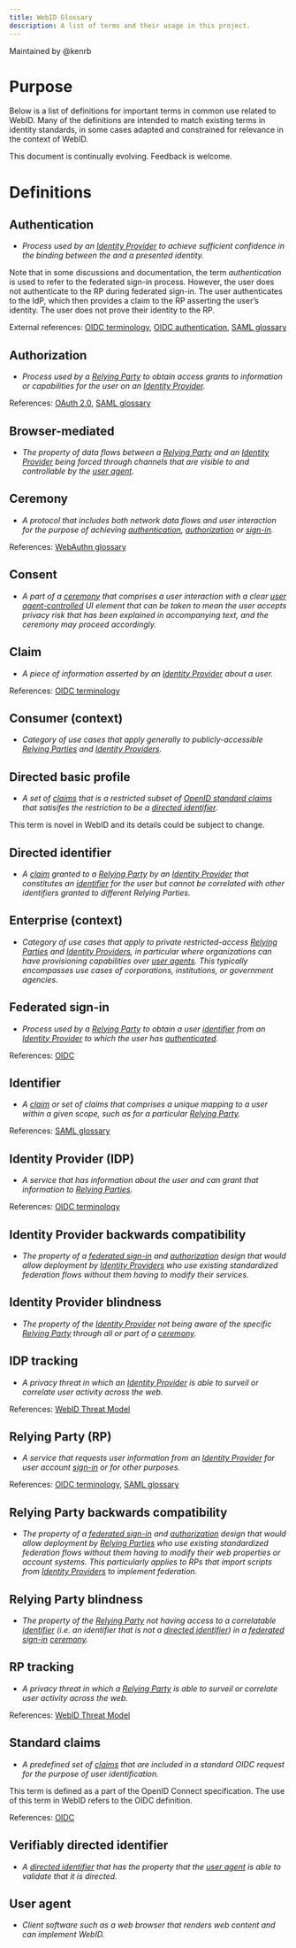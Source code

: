 ```yaml
---
title: WebID Glossary
description: A list of terms and their usage in this project.
---
```

Maintained by @kenrb

# Purpose
Below is a list of definitions for important terms in common use related to WebID. Many of the definitions are intended to match existing terms in identity standards, in some cases adapted and constrained for relevance in the context of WebID.

This document is continually evolving. Feedback is welcome.

# Definitions
## Authentication
* _Process used by an [Identity Provider](#identity-provider-idp) to achieve sufficient confidence in the binding between the and a presented identity._

Note that in some discussions and documentation, the term _authentication_ is used to refer to the federated sign-in process. However, the user does not authenticate to the RP during federated sign-in. The user authenticates to the IdP, which then provides a claim to the RP asserting the user’s identity. The user does not prove their identity to the RP.

External references: [OIDC terminology](https://openid.net/specs/openid-connect-core-1_0.html#Terminology), [OIDC authentication](https://openid.net/specs/openid-connect-core-1_0.html#Authentication), [SAML glossary](https://docs.oasis-open.org/security/saml/v2.0/saml-glossary-2.0-os.pdf)

## Authorization
* _Process used by a [Relying Party](#relying-party-rp) to obtain access grants to information or capabilities for the user on an [Identity Provider](#identity-provider-idp)._

References: [OAuth 2.0](https://tools.ietf.org/html/rfc6749), [SAML glossary](https://docs.oasis-open.org/security/saml/v2.0/saml-glossary-2.0-os.pdf)

## Browser-mediated
* _The property of data flows between a [Relying Party](#relying-party-rp) and an [Identity Provider](#identity-provider-idp) being forced through channels that are visible to and controllable by the [user agent](#user-agent)._

## Ceremony
* _A protocol that includes both network data flows and user interaction for the purpose of achieving [authentication](#authentication), [authorization](#authorization) or [sign-in](#federated-sign-in)._

References: [WebAuthn glossary](https://www.w3.org/TR/webauthn/#ceremony)

## Consent
* _A part of a [ceremony](#ceremony) that comprises a user interaction with a clear [user agent-controlled](#user-agent) UI element that can be taken to mean the user accepts privacy risk that has been explained in accompanying text, and the ceremony may proceed accordingly._

## Claim
* _A piece of information asserted by an [Identity Provider](#identity-provider-idp) about a user._

References: [OIDC terminology](https://openid.net/specs/openid-connect-core-1_0.html#Terminology)

## Consumer (context)
* _Category of use cases that apply generally to publicly-accessible [Relying Parties](#relying-party-rp) and [Identity Providers](#identity-provider-idp)._

## Directed basic profile
* _A set of [claims](#claim) that is a restricted subset of [OpenID standard claims](#standard-claims) that satisifes the restriction to be a [directed identifier](#directed-identifier)._

This term is novel in WebID and its details could be subject to change.

## Directed identifier
* _A [claim](#claim) granted to a [Relying Party](#relying-party-rp) by an [Identity Provider](#identity-provider-idp) that constitutes an [identifier](#identifier) for the user but cannot be correlated with other identifiers granted to different Relying Parties._

## Enterprise (context)
* _Category of use cases that apply to private restricted-access [Relying Parties](#relying-party-rp) and [Identity Providers](#identity-provider-idp), in particular where organizations can have provisioning capabilities over [user agents](#user-agent). This typically encompasses use cases of corporations, institutions, or government agencies._

## Federated sign-in
* _Process used by a [Relying Party](#relying-party-rp) to obtain a user [identifier](#identifier) from an [Identity Provider](#identity-provider-idp) to which the user has [authenticated](#authentication)._

References: [OIDC](https://openid.net/specs/openid-connect-core-1_0.html)

## Identifier
* _A [claim](#claim) or set of claims that comprises a unique mapping to a user within a given scope, such as for a particular [Relying Party](#relying-party-rp)._

References: [SAML glossary](https://docs.oasis-open.org/security/saml/v2.0/saml-glossary-2.0-os.pdf)

## Identity Provider (IDP)
* _A service that has information about the user and can grant that information to [Relying Parties](#relying-party-rp)._

References: [OIDC terminology](https://openid.net/specs/openid-connect-core-1_0.html#Terminology)

## Identity Provider backwards compatibility
* _The property of a [federated sign-in](#federated-sign-in) and [authorization](#authorization) design that would allow deployment by [Identity Providers](#identity-provider-idp) who use existing standardized federation flows without them having to modify their services._

## Identity Provider blindness
* _The property of the [Identity Provider](#identity-provider-idp) not being aware of the specific [Relying Party](#relying-party-rp) through all or part of a [ceremony](#ceremony)._

## IDP tracking
* _A privacy threat in which an [Identity Provider](#identity-provider-idp) is able to surveil or correlate user activity across the web._

References: [WebID Threat Model](privacy_threat_model.md#identity-provider-collecting-information)

## Relying Party (RP)
* _A service that requests user information from an [Identity Provider](#identity-provider-idp) for user account [sign-in](#federated-sign-in) or for other purposes._

References: [OIDC terminology](https://openid.net/specs/openid-connect-core-1_0.html#Terminology), [SAML glossary](https://docs.oasis-open.org/security/saml/v2.0/saml-glossary-2.0-os.pdf)

## Relying Party backwards compatibility
* _The property of a [federated sign-in](#federated-sign-in) and [authorization](#authorization) design that would allow deployment by [Relying Parties](#relying-party-rp) who use existing standardized federation flows without them having to modify their web properties or account systems. This particularly applies to RPs that import scripts from [Identity Providers](#identity-provider-idp) to implement federation._

## Relying Party blindness
* _The property of the [Relying Party](#relying-party-rp) not having access to a correlatable [identifier](#identifier) (i.e. an identifier that is not a [directed identifier](#directed-identifier)) in a [federated sign-in](#federated-sign-in) [ceremony](#ceremony)._

## RP tracking
* _A privacy threat in which a [Relying Party](#relying-party-rp) is able to surveil or correlate user activity across the web._

References: [WebID Threat Model](privacy_threat_model.md#relying-party-collecting-information)

## Standard claims
* _A predefined set of [claims](#claim) that are included in a standard OIDC request for the purpose of user identification._

This term is defined as a part of the OpenID Connect specification. The use of this term in WebID refers to the OIDC definition.

References: [OIDC](https://openid.net/specs/openid-connect-core-1_0.html#StandardClaims)

## Verifiably directed identifier
* _A [directed identifier](#directed-identifier) that has the property that the [user agent](#user-agent) is able to validate that it is directed._

## User agent
* _Client software such as a web browser that renders web content and can implement WebID._

